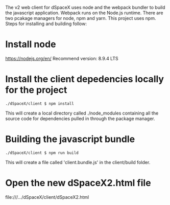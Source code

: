 The v2 web client for dSpaceX uses node and the webpack bundler to build the javascript application. Webpack runs on the Node.js runtime. There are two pcakage managers for node, npm and yarn. This project uses npm. Steps for installing and building follow:

# Install node
https://nodejs.org/en/
Recommend version: 8.9.4 LTS

# Install the client depedencies locally for the project
    ./dSpaceX/client $ npm install

This will create a local directory called ./node_modules containing all the source code for dependencies pulled in through the package manager.


# Building the javascript bundle
    ./dSpaceX/client $ npm run build

This will create a file called 'client.bundle.js' in the client/build folder.

# Open the new dSpaceX2.html file
file:///.../dSpaceX/client/dSpaceX2.html

